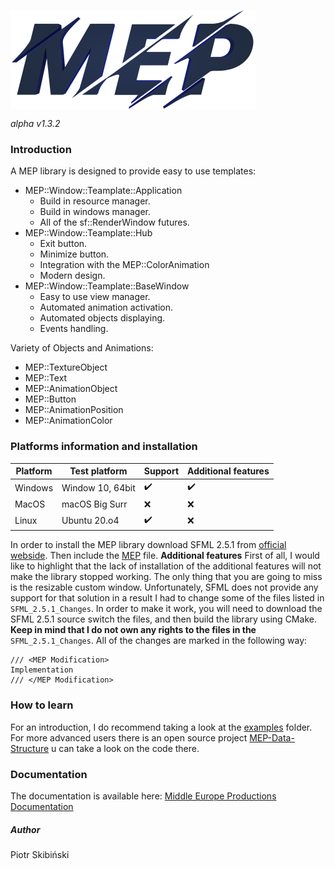 <a href="url"><img src="https://github.com/Middle-Europe-Productions/MEP/blob/master/docs/mepdoc.png" align="center" height="159" width="392" ></a>

_alpha v1.3.2_
### Introduction
A MEP library is designed to provide easy to use templates:
 * MEP::Window::Teamplate::Application
    * Build in resource manager.
    * Build in windows manager.
    * All of the sf::RenderWindow futures.
* MEP::Window::Teamplate::Hub
    * Exit button.
    * Minimize button.
    * Integration with the MEP::ColorAnimation
    * Modern design.
* MEP::Window::Teamplate::BaseWindow
    * Easy to use view manager.
    * Automated animation activation.
    * Automated objects displaying.
    * Events handling.

Variety of Objects and Animations:
* MEP::TextureObject
* MEP::Text
* MEP::AnimationObject
* MEP::Button
* MEP::AnimationPosition
* MEP::AnimationColor

### Platforms information and installation
| Platform    |Test platform | Support |Additional features | 
| ----------- | ----------- | --- |------- | 
| Windows    |    Window 10, 64bit  | ✔️      |  ✔️ |
| MacOS      |   macOS Big Surr |   ❌  |    ❌  | 
|Linux |    Ubuntu 20.o4|  ✔️ |  ❌|  

In order to install the MEP library download SFML 2.5.1 from [official webside](https://www.sfml-dev.org/download/sfml/2.5.1/). Then include the [MEP](https://github.com/Middle-Europe-Productions/MEP/tree/master/MEP) file.
**Additional features**
First of all, I would like to highlight that the lack of installation of the additional features will not make the library stopped working. The only thing that you are going to miss is the resizable custom window. Unfortunately, SFML does not provide any support for that solution in a result I had to change some of the files listed in `SFML_2.5.1_Changes`. In order to make it work, you will need to download the SFML 2.5.1 source switch the files, and then build the library using CMake.
**Keep in mind that I do not own any rights to the files in the** `SFML_2.5.1_Changes`. 
All of the changes are marked in the following way:
```
/// <MEP Modification>
Implementation
/// </MEP Modification>
```
### How to learn
For an introduction, I do recommend taking a look at the [examples](https://github.com/Middle-Europe-Productions/MEP/tree/master/examples) folder. For more advanced users there is an open source project [MEP-Data-Structure](https://github.com/Middle-Europe-Productions/MEP-Data-Structures) u can take a look on the code there. 
### Documentation
The documentation is available here: [Middle Europe Productions Documentation](https://middle-europe-productions.github.io/MEP/)

##### Author
Piotr Skibiński